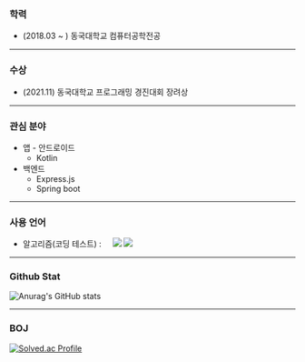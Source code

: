 ### 학력
- (2018.03 ~ ) 동국대학교 컴퓨터공학전공

----------------------------
### 수상
- (2021.11) 동국대학교 프로그래밍 경진대회 장려상

----------------------------
### 관심 분야
- 앱 - 안드로이드
  - Kotlin
- 백엔드
  - Express.js
  - Spring boot

----------------------------
### 사용 언어
 - 알고리즘(코딩 테스트) : &nbsp;&nbsp;&nbsp;
<span><img src="https://img.shields.io/badge/C++-FF3399?style=flat-square&logo=c%2B%2B&style=social&logoColor=white"/></span>
<span><img src="https://img.shields.io/badge/Java-964b00?style=flat-square&logo=Java&logoColor=white"/></span>

----------------------------
### Github Stat
![Anurag's GitHub stats](https://github-readme-stats.vercel.app/api?username=hiwg08&show_icons=true&theme=highcontrast)

----------------------------
### BOJ
[![Solved.ac Profile](http://mazassumnida.wtf/api/v2/generate_badge?boj=bliss08)](https://solved.ac/bliss08/)


<!--
**hiwg08/hiwg08** is a ✨ _special_ ✨ repository because its `README.md` (this file) appears on your GitHub profile.

-->

